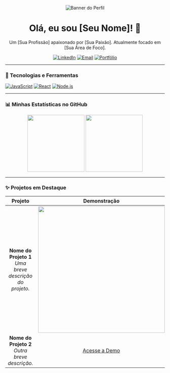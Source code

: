 <p align="center">
  <img src="URL_DO_SEU_BANNER" alt="Banner do Perfil"/>
</p>

<h1 align="center">Olá, eu sou [Seu Nome]! 👋</h1>
<p align="center">
  Um [Sua Profissão] apaixonado por [Sua Paixão]. Atualmente focado em [Sua Área de Foco].
</p>

<p align="center">
  <a href="URL_DO_SEU_LINKEDIN"><img src="https://img.shields.io/badge/LinkedIn-0077B5?style=for-the-badge&logo=linkedin&logoColor=white" alt="LinkedIn"/></a>
  <a href="mailto:SEU_EMAIL"><img src="https://img.shields.io/badge/Email-D14836?style=for-the-badge&logo=gmail&logoColor=white" alt="Email"/></a>
  <a href="URL_DO_SEU_SITE"><img src="https://img.shields.io/badge/Portfólio-1DA1F2?style=for-the-badge&logo=read-the-docs&logoColor=white" alt="Portfólio"/></a>
</p>

---

### 🚀 Tecnologias e Ferramentas

<p align="left">
  <a href="#"><img src="https://img.shields.io/badge/JavaScript-F7DF1E?style=for-the-badge&logo=javascript&logoColor=black" alt="JavaScript"/></a>
  <a href="#"><img src="https://img.shields.io/badge/React-20232A?style=for-the-badge&logo=react&logoColor=61DAFB" alt="React"/></a>
  <a href="#"><img src="https://img.shields.io/badge/Node.js-339933?style=for-the-badge&logo=nodedotjs&logoColor=white" alt="Node.js"/></a>
</p>

---

### 📊 Minhas Estatísticas no GitHub

<p align="center">
  <img height="180em" src="https://github-readme-stats.vercel.app/api?username=seu-usuario&show_icons=true&theme=dracula&include_all_commits=true&count_private=true"/>
  <img height="180em" src="https://github-readme-stats.vercel.app/api/top-langs/?username=seu-usuario&layout=compact&langs_count=7&theme=dracula"/>
</p>

---

### ✨ Projetos em Destaque

| Projeto | Demonstração |
| :---: | :---: |
| **Nome do Projeto 1** <br/> _Uma breve descrição do projeto._ | <img src="URL_DO_GIF_OU_IMAGEM_DO_PROJETO" width="400" /> |
| **Nome do Projeto 2** <br/> _Outra breve descrição._ | [Acesse a Demo](URL_DA_DEMO) |
